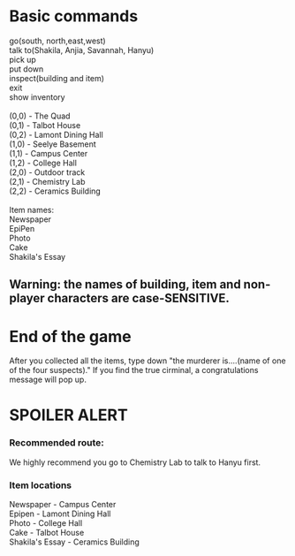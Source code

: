 # Basic commands
 go(south, north,east,west)  
 talk to(Shakila, Anjia, Savannah, Hanyu)  
 pick up  
 put down  
 inspect(building and item)  
 exit  
 show inventory  
<br>
(0,0) - The Quad  
(0,1) - Talbot House  
(0,2) - Lamont Dining Hall  
(1,0) - Seelye Basement  
(1,1) - Campus Center  
(1,2) - College Hall  
(2,0) - Outdoor track  
(2,1) - Chemistry Lab  
(2,2) - Ceramics Building  
<br>
Item names:  
Newspaper  
EpiPen  
Photo  
Cake   
Shakila's Essay  

## Warning: the names of building, item and non-player characters are case-SENSITIVE.

# End of the game
After you collected all the items, type down "the murderer is....(name of one of the four suspects)." If you find the true cirminal,
a congratulations message will pop up.

# SPOILER ALERT
### Recommended route:
We highly recommend you go to Chemistry Lab to talk to Hanyu first.
### Item locations
Newspaper - Campus Center  
Epipen - Lamont Dining Hall  
Photo - College Hall  
Cake - Talbot House  
Shakila's Essay - Ceramics Building  




